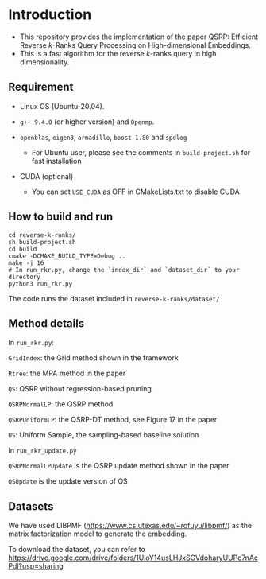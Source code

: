 # Introduction

- This repository provides the implementation of the paper QSRP:  Efficient Reverse $k$-Ranks Query Processing on High-dimensional Embeddings.
- This is a fast algorithm for the reverse $k$-ranks query in high dimensionality.

## Requirement

- Linux OS (Ubuntu-20.04).
- `g++ 9.4.0` (or higher version) and `Openmp`.
- `openblas`, `eigen3`, `armadillo`, `boost-1.80` and `spdlog`
  - For Ubuntu user, please see the comments in `build-project.sh` for fast installation

- CUDA (optional)
  - You can set `USE_CUDA` as OFF in CMakeLists.txt to disable CUDA


## How to build and run

```
cd reverse-k-ranks/
sh build-project.sh
cd build
cmake -DCMAKE_BUILD_TYPE=Debug ..
make -j 16
# In run_rkr.py, change the `index_dir` and `dataset_dir` to your directory
python3 run_rkr.py
```

The code runs the dataset included in `reverse-k-ranks/dataset/`

## Method details

In `run_rkr.py`:

`GridIndex`: the Grid method shown in the framework 

`Rtree`: the MPA method in the paper

`QS`: QSRP without regression-based pruning

`QSRPNormalLP`: the QSRP method

`QSRPUniformLP`: the QSRP-DT method, see Figure 17 in the paper

`US`: Uniform Sample, the sampling-based baseline solution  



In `run_rkr_update.py`

`QSRPNormalLPUpdate` is the QSRP update method shown in the paper

`QSUpdate` is the update version of QS 

## Datasets

We have used LIBPMF (https://www.cs.utexas.edu/~rofuyu/libpmf/) as the matrix factorization model to generate the embedding. 

To download the dataset, you can refer to https://drive.google.com/drive/folders/1UloY14usLHJxSGVdoharyUUPc7nAcPdl?usp=sharing 

